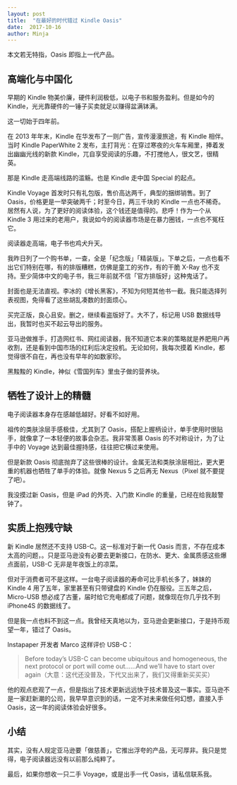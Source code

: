 ```yaml
---
layout: post
title:  "在最好的时代错过 Kindle Oasis"
date:  2017-10-16
author: Minja
---
```


本文若无特指，Oasis 即指上一代产品。

## 高端化与中国化

早期的 Kindle 物美价廉，硬件利润极低，以电子书和服务盈利。但是如今的 Kindle，光光靠硬件的一锤子买卖就足以赚得盆满钵满。

这一切始于四年前。

在 2013 年年末，Kindle 在华发布了一则广告，宣传漫漫旅途，有 Kindle 相伴。当时 Kindle PaperWhite 2 发布，主打背光：在穿过寒夜的火车车厢里，捧着发出幽幽光线的新款 Kindle，兀自享受阅读的乐趣，不打搅他人，很文艺，很精英。

那是 Kindle 走高端线路的滥觞。也是 Kindle 走中国 Special 的起点。

Kindle Voyage 首发时只有礼包版，售价高达两千，典型的捆绑销售。到了 Oasis，价格更是一举突破两千；时至今日，两三千块的 Kindle 一点也不稀奇。居然有人说，为了更好的阅读体验，这个钱还是值得的。悲呼！作为一个从 Kindle 3 用过来的老用户，我说如今的阅读器市场是在暴力圈钱，一点也不冤枉它。

阅读器走高端，电子书也鸡犬升天。

我昨日列了一个购书单，一查，全是「纪念版」「精装版」。下单之后，一点也看不出它们特别在哪，有的排版糟糕，仿佛是童工的劣作，有的干脆 X-Ray 也不支持。至少简体中文的电子书，我三年前就不信「官方排版好」这种鬼话了。

封面也是无法直视。李冰的《增长黑客》，不知为何短其他书一截。我只能选择列表视图，免得看了这些胡乱凑数的封面烦心。

买完正版，良心且安。删之，继续看盗版好了。大不了，标记用 USB 数据线导出，我暂时也买不起云导出的服务。

亚马逊做推手，打造网红书、网红阅读器，我不知道它本来的策略就是养肥用户再收割，还是看到中国市场的红利后决定投机。无论如何，我每次摸着 Kindle，都觉得很不自在，再也没有早年的如数家珍。

黑黢黢的 Kindle，神似《雪国列车》里虫子做的营养块。

## 牺牲了设计上的精髓

电子阅读器本身存在感越低越好。好看不如好用。

祖传的类肤涂层手感极佳，尤其到了 Oasis，搭配上握柄设计，单手使用时很贴手，就像拿了一本轻便的故事会杂志。我非常羡慕 Oasis 的不对称设计，为了让手中的 Voyage 达到最佳握持感，往往把它横过来使用。

但是新款 Oasis 彻底抛弃了这些很棒的设计。金属无法和类肤涂层相比，更大更重的机器也牺牲了单手的体验。就像 Nexus 5 之后再无 Nexus（Pixel 就不要提了吧）。

我没摸过新 Oasis，但是 iPad 的外壳、入门款 Kindle 的重量，已经在给我敲警钟了。

## 实质上抱残守缺

新 Kindle 居然还不支持 USB-C。这一标准对于新一代 Oasis 而言，不存在成本太高的问题，。只是亚马逊没有必要去更新接口，在防水、更大、金属质感这些爆点面前，USB-C 无非是年夜饭上的凉菜。

但对于消费者可不是这样。一台电子阅读器的寿命可比手机长多了，妹妹的 Kindle 4 用了五年，家里甚至有只带键盘的 Kindle 仍在服役。三五年之后，Micro-USB 想必成了古董，届时给它充电都成了问题，就像现在你几乎找不到 iPhone4S 的数据线了。

但是我一点也料不到这一点。我曾经天真地以为，亚马逊会更新接口，于是持币观望一年，错过了 Oasis。

Instapaper 开发者 Marco 这样评价 USB-C：

> Before today’s USB-C can become ubiquitous and homogeneous, the next protocol or port will come out……And we’ll have to start over again（大意：这代还没普及，下代又出来了，我们又得重新买买买）

他的观点悲观了一点，但是指出了技术更新远远快于技术普及这一事实。亚马逊不是一家赶新潮的公司，我早早意识到的话，一定不对未来做任何幻想，直接入手 Oasis，这一年的阅读体验会好很多。

## 小结

其实，没有人规定亚马逊要「做慈善」，它推出浮夸的产品，无可厚非。我只是觉得，电子阅读器远没有以前那么纯粹了。

最后，如果你想收一只二手 Voyage，或是出手一代 Oasis，请私信联系我。